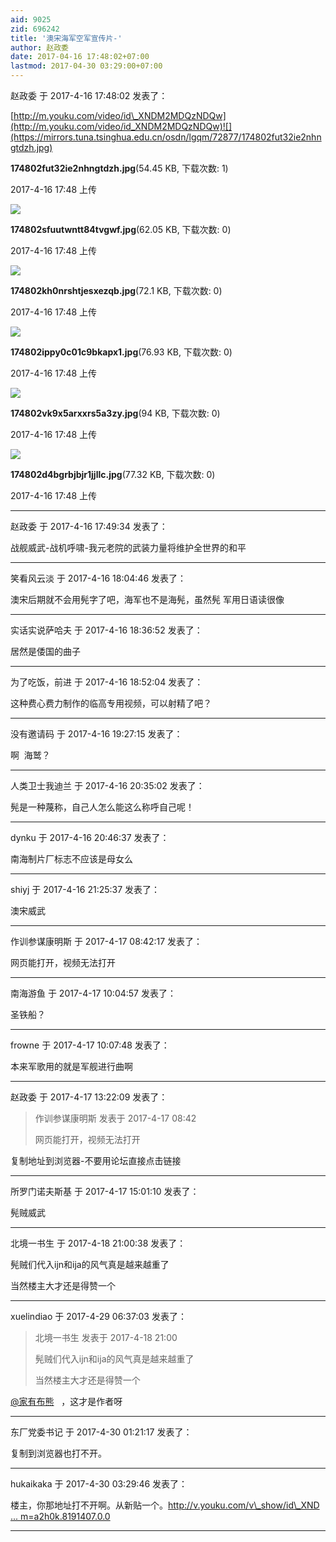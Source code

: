 ```yaml
---
aid: 9025
zid: 696242
title: '澳宋海军空军宣传片-'
author: 赵政委
date: 2017-04-16 17:48:02+07:00
lastmod: 2017-04-30 03:29:00+07:00
---
```


赵政委 于 2017-4-16 17:48:02 发表了：

[http://m.youku.com/video/id\_XNDM2MDQzNDQw](http://m.youku.com/video/id_XNDM2MDQzNDQw)![](https://mirrors.tuna.tsinghua.edu.cn/osdn/lgqm/72877/174802fut32ie2nhngtdzh.jpg)



**174802fut32ie2nhngtdzh.jpg**(54.45 KB, 下载次数: 1)



2017-4-16 17:48 上传



![](https://mirrors.tuna.tsinghua.edu.cn/osdn/lgqm/72877/174802sfuutwntt84tvgwf.jpg)



**174802sfuutwntt84tvgwf.jpg**(62.05 KB, 下载次数: 0)



2017-4-16 17:48 上传



![](https://mirrors.tuna.tsinghua.edu.cn/osdn/lgqm/72877/174802kh0nrshtjesxezqb.jpg)



**174802kh0nrshtjesxezqb.jpg**(72.1 KB, 下载次数: 0)



2017-4-16 17:48 上传



![](https://mirrors.tuna.tsinghua.edu.cn/osdn/lgqm/72877/174802ippy0c01c9bkapx1.jpg)



**174802ippy0c01c9bkapx1.jpg**(76.93 KB, 下载次数: 0)



2017-4-16 17:48 上传



![](https://mirrors.tuna.tsinghua.edu.cn/osdn/lgqm/72877/174802vk9x5arxxrs5a3zy.jpg)



**174802vk9x5arxxrs5a3zy.jpg**(94 KB, 下载次数: 0)



2017-4-16 17:48 上传



![](https://mirrors.tuna.tsinghua.edu.cn/osdn/lgqm/72877/174802d4bgrbjbjr1jjllc.jpg)



**174802d4bgrbjbjr1jjllc.jpg**(77.32 KB, 下载次数: 0)



2017-4-16 17:48 上传

---------

赵政委 于 2017-4-16 17:49:34 发表了：

战舰威武-战机呼啸-我元老院的武装力量将维护全世界的和平

---------

笑看风云淡 于 2017-4-16 18:04:46 发表了：

澳宋后期就不会用髡字了吧，海军也不是海髡，虽然髡 军用日语读很像

---------

实话实说萨哈夫 于 2017-4-16 18:36:52 发表了：

居然是倭国的曲子

---------

为了吃饭，前进 于 2017-4-16 18:52:04 发表了：

这种费心费力制作的临高专用视频，可以射精了吧？

---------

没有邀请码 于 2017-4-16 19:27:15 发表了：

啊  海鹫？

---------

人类卫士我迪兰 于 2017-4-16 20:35:02 发表了：

髡是一种蔑称，自己人怎么能这么称呼自己呢！

---------

dynku 于 2017-4-16 20:46:37 发表了：

南海制片厂标志不应该是母女么

---------

shiyj 于 2017-4-16 21:25:37 发表了：

澳宋威武

---------

作训参谋康明斯 于 2017-4-17 08:42:17 发表了：

网页能打开，视频无法打开

---------

南海游鱼 于 2017-4-17 10:04:57 发表了：

圣铁船？

---------

frowne 于 2017-4-17 10:07:48 发表了：

本来军歌用的就是军舰进行曲啊

---------

赵政委 于 2017-4-17 13:22:09 发表了：

> 作训参谋康明斯 发表于 2017-4-17 08:42
> 
> 网页能打开，视频无法打开



复制地址到浏览器-不要用论坛直接点击链接

---------

所罗门诺夫斯基 于 2017-4-17 15:01:10 发表了：

髡贼威武

---------

北境一书生 于 2017-4-18 21:00:38 发表了：

髡贼们代入ijn和ija的风气真是越来越重了 

当然楼主大才还是得赞一个

---------

xuelindiao 于 2017-4-29 06:37:03 发表了：

> 北境一书生 发表于 2017-4-18 21:00
> 
> 髡贼们代入ijn和ija的风气真是越来越重了 
> 
> 当然楼主大才还是得赞一个



[@家有布熊](https://bbs.northdy.com/home.php?mod=space&uid=3444)   ，这才是作者呀

---------

东厂党委书记 于 2017-4-30 01:21:17 发表了：

复制到浏览器也打不开。

---------

hukaikaka 于 2017-4-30 03:29:46 发表了：

楼主，你那地址打不开啊。从新贴一个。[http://v.youku.com/v\_show/id\_XND ... m=a2h0k.8191407.0.0](http://v.youku.com/v_show/id_XNDM2MDQzNDQw.html?from=s1.8-1-1.2&spm=a2h0k.8191407.0.0)

---------


